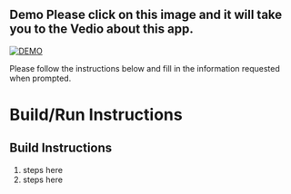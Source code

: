 
## Demo Please click on this image and it will take you to the Vedio about this app.
[![DEMO](https://img.youtu.be/cAqIqHLNxvw.jpg)](https://www.youtube.com/watch?v=cAqIqHLNxvw) 

Please follow the instructions below and fill in the information requested when prompted.


# Build/Run Instructions

## Build Instructions
1. steps here
2. steps here

